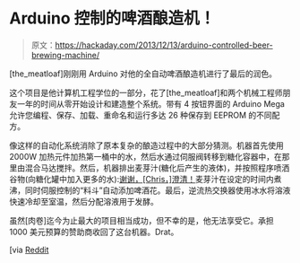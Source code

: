 # Arduino 控制的啤酒酿造机！

> 原文：<https://hackaday.com/2013/12/13/arduino-controlled-beer-brewing-machine/>

[the_meatloaf]刚刚用 Arduino 对他的全自动啤酒酿造机进行了最后的润色。

这个项目是他计算机工程学位的一部分，花了[the_meatloaf]和两个机械工程师朋友一年的时间从零开始设计和建造整个系统。带有 4 按钮界面的 Arduino Mega 允许您编程、保存、加载、重命名和运行多达 26 种保存到 EEPROM 的不同配方。

像这样的自动化系统消除了原本复杂的酿造过程中的大部分猜测。机器首先使用 2000W 加热元件加热第一桶中的水，然后水通过伺服阀转移到糖化容器中，在那里由混合马达搅拌。然后，机器排出麦芽汁(糖化后产生的液体)，并按照程序喷洒谷物(向糖化罐中加入更多的水):[谢谢，[Chris，]澄清！](http://hackaday.com/2013/12/13/arduino-controlled-beer-brewing-machine/#comment-1133827)麦芽汁在设定的时间内煮沸，同时伺服控制的“料斗”自动添加啤酒花。最后，逆流热交换器使用冰水将溶液快速冷却至室温，然后分配溶液用于发酵。

虽然[肉卷]迄今为止最大的项目相当成功，但不幸的是，他无法享受它。承担 1000 美元预算的赞助商收回了这台机器。Drat。

[via [Reddit](http://www.reddit.com/r/arduino/comments/1srcm8/arduino_controlled_beer_brewing_machine/)